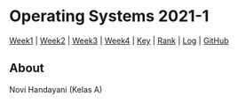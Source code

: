 # Operating Systems 2021-1
[Week1](W01) |
[Week2](W02) |
[Week3](W03) |
[Week4](W04) |
[Key](TXT/mypubkey.txt) |
[Rank](TXT/myrank.txt) |
[Log](TXT/mylog.txt) |
[GitHub](https://github.com/novihdn/os211)

## About
Novi Handayani (Kelas A) 
